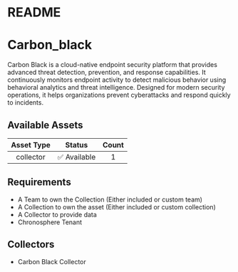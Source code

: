 
README
======

# Carbon_black


Carbon Black is a cloud-native endpoint security platform that provides advanced threat detection, prevention, and response capabilities. It continuously monitors endpoint activity to detect malicious behavior using behavioral analytics and threat intelligence. Designed for modern security operations, it helps organizations prevent cyberattacks and respond quickly to incidents.
## Available Assets

|Asset Type|Status|Count|
| :---: | :---: | :---: |
|collector|✅ Available|1|

## Requirements

- A Team to own the Collection (Either included or custom team)
- A Collection to own the asset (Either included or custom collection)
- A Collector to provide data
- Chronosphere Tenant

## Collectors

- Carbon Black Collector
